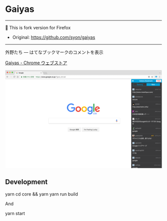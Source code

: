 Gaiyas
======

----

:memo: This is fork version for Firefox

- Original: <https://github.com/syon/gaiyas>

-----

外野たち ― はてなブックマークのコメントを表示

[Gaiyas \- Chrome ウェブストア](https://chrome.google.com/webstore/detail/gaiyas/jgmegliekbljpigaoklckkgbjlnboldh)

![Gaiyas](./creative/gaiyas_screen.png)


## Development

  yarn
  cd core && yarn
  yarn run build
  
And

  yarn start
